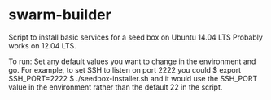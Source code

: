 swarm-builder
=============

Script to install basic services for a seed box on Ubuntu 14.04 LTS
Probably works on 12.04 LTS.

To run:
Set any default values you want to change in the environment and go.
For example, to set SSH to listen on port 2222 you could
$ export SSH_PORT=2222
$ ./seedbox-installer.sh
and it would use the SSH_PORT value in the environment rather than the default 22 in the script.
